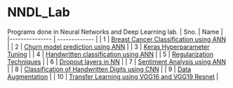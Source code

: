 # NNDL_Lab
Programs done in Neural Networks and Deep Learning lab.
 | Sno. | Name | 
 |--------------- | ------------- |
 | 1 | [Breast Cancer Classification using ANN](https://github.com/shaun33016/NNDL_Lab/blob/main/1.%20Breast%20Cancer%20Classification%20using%20ANN.ipynb) |
 | 2 | [Churn model prediction using ANN](https://github.com/shaun33016/NNDL_Lab/blob/main/2.%20Churn%20model%20prediction%20using%20ANN.ipynb) |
 | 3 | [Keras Hyperparameter Tuning](https://github.com/shaun33016/NNDL_Lab/blob/main/3.%20Keras%20Hyperparameter%20Tuning.ipynb) |
 | 4 | [Handwritten classification using ANN](https://github.com/shaun33016/NNDL_Lab/blob/main/4.%20Handwritten%20classification%20using%20ANN.ipynb) |
 | 5 | [Regularization Techniques](https://github.com/shaun33016/NNDL_Lab/blob/main/5.%20Regularization%20Techniques.ipynb) |
 | 6 | [Dropout layers in NN](https://github.com/shaun33016/NNDL_Lab/blob/main/6.%20Dropout%20layers%20in%20NN.ipynb) |
 | 7 | [Sentiment Analysis using ANN](https://github.com/shaun33016/NNDL_Lab/blob/main/7.%20Sentiment%20Analysis%20using%20ANN.ipynb) |
 | 8 | [Classification of Handwritten Digits using CNN](https://github.com/shaun33016/NNDL_Lab/blob/main/8.%20Classification%20of%20Handwritten%20Digits%20using%20CNN.ipynb) |
 | 9 | [Data Augmentation](https://github.com/shaun33016/NNDL_Lab/blob/main/9.%20Data%20Augmentation.ipynb) |
 | 10 | [Transfer Learning using VGG16 and VGG19 Resnet](https://github.com/shaun33016/NNDL_Lab/blob/main/10.%20Transfer%20Learning%20using%20VGG16%20and%20VGG19%20Resnet.ipynb) |
